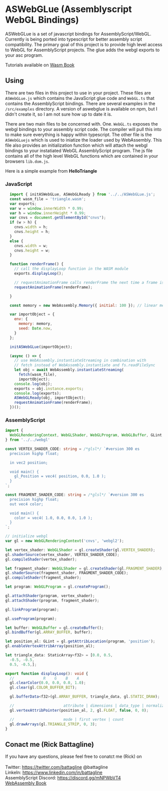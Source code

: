 # ASWebGLue (Assemblyscript WebGL Bindings)

ASWebGLue is a set of javascript bindings for AssemblyScript/WebGL. Currently is being ported into typescript for
better assembly script compatibility. The primary goal of this project is to provide high level access to WebGL
for AssemblyScript projects. The glue adds the webgl exports to your asc program.

Tutorials available on [Wasm Book](https://wasmbook.com)

## Using

There are two files in this project to use in your project. These files are `ASWebGLue.js` which contains the JavaScript glue code and `WebGL.ts` that contains the AssemblyScript bindings. There are several examples in the `/src/examples` directory. A version of aswebglue is available on npm, but I didn't create it, so I am not sure how up to date it is.

There are two main files to be concerned with. One. `WebGL.ts` exposes the webgl bindings to your assembly script code. The compiler will pull this into to make sure everything is happy within typescript. The other file is the `ASWebGLuejs` which is used to iniatize the loader used by WebAssembly. This file also provides an initialization function which will attach the webgl bindings to your instatiated WebGL AssemblyScript program. The js file contains all of the high level WebGL functions which are contained in your browsers `lib.dom.js`.

Here is a simple example from **HelloTriangle**

### JavaScript
```javascript
  import { initASWebGLue, ASWebGLReady } from '../../ASWebGLue.js';
  const wasm_file = 'triangle.wasm';
  var exports;
  var w = window.innerWidth * 0.99;
  var h = window.innerHeight * 0.99;
  var cnvs = document.getElementById("cnvs");
  if (w > h) {
    cnvs.width = h;
    cnvs.height = h;
  }
  else {
    cnvs.width = w;
    cnvs.height = w;
  }

  function renderFrame() {
    // call the displayLoop function in the WASM module
    exports.displayLoop();

    // requestAnimationFrame calls renderFrame the next time a frame is rendered
    requestAnimationFrame(renderFrame);

  }

  const memory = new WebAssembly.Memory({ initial: 100 }); // linear memory

  var importObject = {
    env: {
      memory: memory,
      seed: Date.now,
    }
  };

  initASWebGLue(importObject);

  (async () => {
    // use WebAssembly.instantiateStreaming in combination with
    // fetch instead of WebAssembly.instantiate and fs.readFileSync
    let obj = await WebAssembly.instantiateStreaming(
      fetch(wasm_file),
      importObject);
    console.log(obj);
    exports = obj.instance.exports;
    console.log(exports);
    ASWebGLReady(obj, importObject);
    requestAnimationFrame(renderFrame);
  })();
```

### AssemblyScript
```typescript
import {
  WebGLRenderingContext, WebGLShader, WebGLProgram, WebGLBuffer, GLint,
} from '../../webgl'

const VERTEX_SHADER_CODE: string = /*glsl*/ `#version 300 es
  precision highp float;

  in vec2 position;

  void main() {
    gl_Position = vec4( position, 0.0, 1.0 );
  }
`;

const FRAGMENT_SHADER_CODE: string = /*glsl*/ `#version 300 es
  precision highp float;
  out vec4 color;

  void main() {
    color = vec4( 1.0, 0.0, 0.0, 1.0 );
  }
`;

// initialize webgl
var gl = new WebGLRenderingContext('cnvs', 'webgl2');

let vertex_shader: WebGLShader = gl.createShader(gl.VERTEX_SHADER);
gl.shaderSource(vertex_shader, VERTEX_SHADER_CODE);
gl.compileShader(vertex_shader);

let fragment_shader: WebGLShader = gl.createShader(gl.FRAGMENT_SHADER);
gl.shaderSource(fragment_shader, FRAGMENT_SHADER_CODE);
gl.compileShader(fragment_shader);

let program: WebGLProgram = gl.createProgram();

gl.attachShader(program, vertex_shader);
gl.attachShader(program, fragment_shader);

gl.linkProgram(program);

gl.useProgram(program);

let buffer: WebGLBuffer = gl.createBuffer();
gl.bindBuffer(gl.ARRAY_BUFFER, buffer);

let position_al: GLint = gl.getAttribLocation(program, 'position');
gl.enableVertexAttribArray(position_al);

let triangle_data: StaticArray<f32> = [0.0, 0.5,
  -0.5, -0.5,
  0.5, -0.5,];

export function displayLoop(): void {
  //             R    G    B    A
  gl.clearColor(0.0, 0.0, 0.0, 1.0);
  gl.clear(gl.COLOR_BUFFER_BIT);

  gl.bufferData<f32>(gl.ARRAY_BUFFER, triangle_data, gl.STATIC_DRAW);

  //                      attribute | dimensions | data_type | normalize | stride | offset
  gl.vertexAttribPointer(position_al, 2, gl.FLOAT, false, 0, 0);

  //                      mode | first vertex | count
  gl.drawArrays(gl.TRIANGLE_STRIP, 0, 3);
}

```

## Conact me (Rick Battagline)

If you have any questions, please feel free to conatct me (Rick) on
<br/><br/>
Twitter: https://twitter.com/battagline @battagline <br/>
LinkeIn: https://www.linkedin.com/in/battagline <br/>
AssemblyScript Discord: https://discord.gg/mNPWbVT4 <br/>
[WebAssembly Book](https://wasmbook.com)
